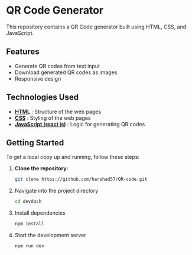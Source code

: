 # QR Code Generator

This repository contains a QR Code generator built using HTML, CSS, and JavaScript.

## Features

- Generate QR codes from text input
- Download generated QR codes as images
- Responsive design

## Technologies Used

- **[HTML](index.html)** : Structure of the web pages
- **[CSS](src/index.css)** : Styling of the web pages
- **[JavaScript (react js)](src/App.jsx)** : Logic for generating QR codes

## Getting Started

To get a local copy up and running, follow these steps:

1. **Clone the repository:**
   ```bash
   git clone https://github.com/harshad57/QR-code.git

2. Navigate into the project directory
   ```bash
   cd devdash

3. Install dependencies
   ```bash 
   npm install

4. Start the development server
   ```bash
   npm run dev

